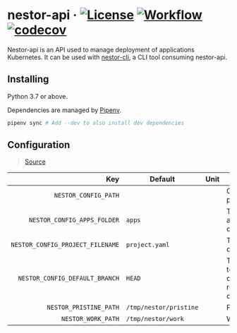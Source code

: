 # nestor-api · [![License](https://img.shields.io/badge/License-Apache%202.0-blue.svg)](https://github.com/ChauffeurPrive/nestor-api/blob/master/LICENSE) [![Workflow](https://github.com/ChauffeurPrive/nestor-api/workflows/ci/badge.svg?branch=master)](https://github.com/ChauffeurPrive/nestor-api/actions?query=workflow%3Aci+branch%3Amaster) [![codecov](https://codecov.io/gh/ChauffeurPrive/nestor-api/branch/master/graph/badge.svg)](https://codecov.io/gh/ChauffeurPrive/nestor-api)

Nestor-api is an API used to manage deployment of applications Kubernetes. It can be used with [nestor-cli](https://github.com/ChauffeurPrive/nestor-cli), a CLI tool consuming nestor-api.

## Installing

Python 3.7 or above.

Dependencies are managed by [Pipenv](https://github.com/pypa/pipenv).

```bash
pipenv sync # Add --dev to also install dev dependencies
```

## Configuration

> [Source](./nestor_api/config/config.py)

|                              Key | Default                | Unit | Comment                                                     |
| -------------------------------: | ---------------------- | ---- | ----------------------------------------------------------- |
|             `NESTOR_CONFIG_PATH` |                        |      | Configuration path                                          |
|      `NESTOR_CONFIG_APPS_FOLDER` | `apps`                 |      | The application config folder                               |
| `NESTOR_CONFIG_PROJECT_FILENAME` | `project.yaml`         |      | The project config file                                     |
|   `NESTOR_CONFIG_DEFAULT_BRANCH` | `HEAD`                 |      | The branch to use by default when reading the configuration |
|           `NESTOR_PRISTINE_PATH` | `/tmp/nestor/pristine` |      | Pristine path                                               |
|               `NESTOR_WORK_PATH` | `/tmp/nestor/work`     |      | Work path                                                   |
